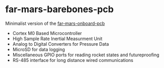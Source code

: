 # far-mars-barebones-pcb
Minimalist version of the [far-mars-onboard-pcb](https://github.com/SDSURocketProject/far-mars-onboard-pcb)
* Cortex M0 Based Microcontroller
* High Sample Rate Inertial Measurment Unit
* Analog to Digital Converters for Pressure Data
* MicroSD for data logging
* Miscellaneous GPIO ports for reading rocket states and futureproofing
* RS-485 interface for long distance wired communications
